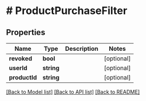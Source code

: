 # # ProductPurchaseFilter

## Properties

Name | Type | Description | Notes
------------ | ------------- | ------------- | -------------
**revoked** | **bool** |  | [optional]
**userId** | **string** |  | [optional]
**productId** | **string** |  | [optional]

[[Back to Model list]](../../README.md#models) [[Back to API list]](../../README.md#endpoints) [[Back to README]](../../README.md)
